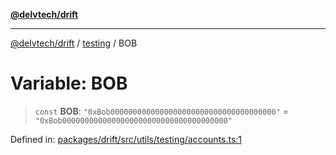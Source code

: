 [**@delvtech/drift**](../../README.md)

***

[@delvtech/drift](../../README.md) / [testing](../README.md) / BOB

# Variable: BOB

> `const` **BOB**: `"0xBob0000000000000000000000000000000000000"` = `"0xBob0000000000000000000000000000000000000"`

Defined in: [packages/drift/src/utils/testing/accounts.ts:1](https://github.com/delvtech/drift/blob/95370f81f9813e8d583ed884b0b07657be0d8f2c/packages/drift/src/utils/testing/accounts.ts#L1)
